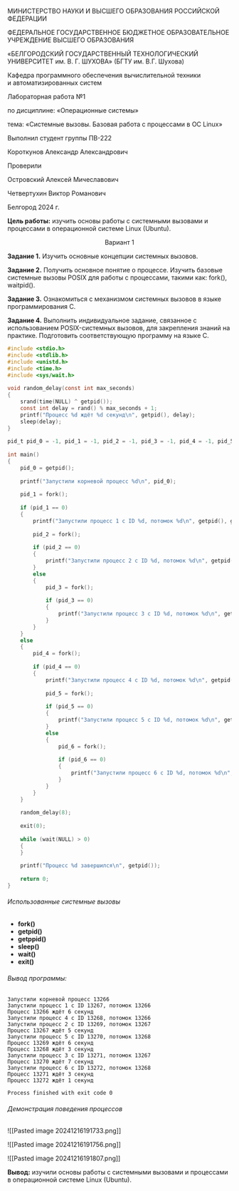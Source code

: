 <div class="title">
	<div class="header">
		<p>МИНИСТЕРСТВО НАУКИ И ВЫСШЕГО ОБРАЗОВАНИЯ РОССИЙСКОЙ ФЕДЕРАЦИИ</p>
		<p>ФЕДЕРАЛЬНОЕ ГОСУДАРСТВЕННОЕ БЮДЖЕТНОЕ ОБРАЗОВАТЕЛЬНОЕ УЧРЕЖДЕНИЕ ВЫСШЕГО ОБРАЗОВАНИЯ</p>
		<p class="header__university-name">«БЕЛГОРОДСКИЙ ГОСУДАРСТВЕННЫЙ ТЕХНОЛОГИЧЕСКИЙ УНИВЕРСИТЕТ им. В. Г. ШУХОВА» (БГТУ им. В.Г. Шухова)</p>
		<p>Кафедра программного обеспечения вычислительной техники и автоматизированных систем<p>
	</div>
	<div class="main">
		<p class="main__title">Лабораторная работа №1</p>
		<p class="main__subject">по дисциплине: «Операционные системы»</p>
		<p class="main__topic">тема: «Системные вызовы. Базовая работа с процессами в ОС Linux»</p>
	</div>
	<div class="footer">
		<div class="footer__student-info">
			<p class="footer__student-info__title">Выполнил студент группы ПВ-222</p>
			<p class="footer__student-info__item">Короткунов Александр Александрович</p>
		</div>
		<div class="footer__teachers-info">
			<p class="footer__teachers-info__title">Проверили</p>
			<p class="footer_teachers-info__item">Островский Алексей Мичеславович</p>
			<p class="footer_teachers-info__item">Четвертухин Виктор Романович</p>
		</div>
	</div>
	<div class="date">
		<p>Белгород 2024 г.</p>
	</div>
</div>

**Цель работы:** изучить основы работы с системными вызовами и процессами в операционной системе Linux (Ubuntu).

<center>Вариант 1</center>

**Задание 1.** Изучить основные концепции системных вызовов.

**Задание 2.** Получить основное понятие о процессе. Изучить базовые системные вызовы POSIX для работы с процессами, такими как: fork(), waitpid().

**Задание 3.** Ознакомиться с механизмом системных вызовов в языке программирования С.

**Задание 4.** Выполнить индивидуальное задание, связанное с использованием POSIX-системных вызовов, для закрепления знаний на практике. Подготовить соответствующую программу на языке С.

```c
#include <stdio.h>  
#include <stdlib.h>  
#include <unistd.h>  
#include <time.h>  
#include <sys/wait.h>  
  
void random_delay(const int max_seconds)  
{  
    srand(time(NULL) ^ getpid());  
    const int delay = rand() % max_seconds + 1;  
    printf("Процесс %d ждёт %d секунд\n", getpid(), delay);  
    sleep(delay);  
}  
  
pid_t pid_0 = -1, pid_1 = -1, pid_2 = -1, pid_3 = -1, pid_4 = -1, pid_5 = -1, pid_6 = -1;  
  
int main()  
{  
    pid_0 = getpid();  
  
    printf("Запустили корневой процесс %d\n", pid_0);  
  
    pid_1 = fork();  
  
    if (pid_1 == 0)  
    {  
        printf("Запустили процесс 1 с ID %d, потомок %d\n", getpid(), getppid());  
  
        pid_2 = fork();  
  
        if (pid_2 == 0)  
        {  
            printf("Запустили процесс 2 с ID %d, потомок %d\n", getpid(), getppid());  
        }  
        else  
        {  
            pid_3 = fork();  
  
            if (pid_3 == 0)  
            {  
                printf("Запустили процесс 3 с ID %d, потомок %d\n", getpid(), getppid());  
            }  
        }  
    }  
    else  
    {  
        pid_4 = fork();  
  
        if (pid_4 == 0)  
        {  
            printf("Запустили процесс 4 с ID %d, потомок %d\n", getpid(), getppid());  
  
            pid_5 = fork();  
  
            if (pid_5 == 0)  
            {  
                printf("Запустили процесс 5 с ID %d, потомок %d\n", getpid(), getppid());  
            }  
            else  
            {  
                pid_6 = fork();  
  
                if (pid_6 == 0)  
                {  
                    printf("Запустили процесс 6 с ID %d, потомок %d\n", getpid(), getppid());  
                }  
            }  
        }  
    }  
  
    random_delay(8);  
  
    exit(0);  
  
    while (wait(NULL) > 0)  
    {  
    }  
  
    printf("Процесс %d завершился\n", getpid());  
  
    return 0;  
}
```

###### Использованные системные вызовы
- **fork()**
- **getpid()**
- **getppid()**
- **sleep()** 
- **wait()**
- **exit()** 

###### Вывод программы:
```
Запустили корневой процесс 13266
Запустили процесс 1 с ID 13267, потомок 13266
Процесс 13266 ждёт 6 секунд
Запустили процесс 4 с ID 13268, потомок 13266
Запустили процесс 2 с ID 13269, потомок 13267
Процесс 13267 ждёт 5 секунд
Запустили процесс 5 с ID 13270, потомок 13268
Процесс 13269 ждёт 6 секунд
Процесс 13268 ждёт 3 секунд
Запустили процесс 3 с ID 13271, потомок 13267
Процесс 13270 ждёт 7 секунд
Запустили процесс 6 с ID 13272, потомок 13268
Процесс 13271 ждёт 3 секунд
Процесс 13272 ждёт 1 секунд

Process finished with exit code 0
```

###### Демонстрация поведения процессов 

![[Pasted image 20241216191733.png]]

![[Pasted image 20241216191756.png]]

![[Pasted image 20241216191807.png]]

**Вывод:** изучили основы работы с системными вызовами и процессами в операционной системе Linux (Ubuntu).
